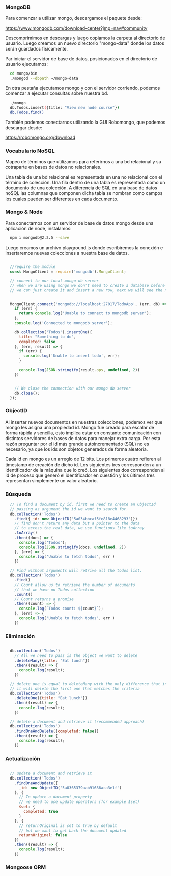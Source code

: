 ### MongoDB

Para comenzar a utilizar mongo, descargamos el paquete desde:

https://www.mongodb.com/download-center?jmp=nav#community

Descomprimimos en descargas y luego copiamos la carpeta al directorio de usuario. Luego creamos un nuevo directorio "mongo-data" donde los datos serán guardados físicamente.

Par iniciar el servidor de base de datos, posicionados en el directorio de usuario ejecutamos:

```sh
  cd mongo/bin
  ./mongod --dbpath ~/mongo-data
```

En otra pestaña ejecutamos mongo y con el servidor corriendo, podemos comenzar a ejecutar consultas sobre nuestra bd.

```sh
  ./mongo
  db.Todos.insert({title: "View new node course"})
  db.Todos.find()
```

También podemos conectarnos utilizando la GUI Robomongo, que podemos descargar desde:

https://robomongo.org/download

### Vocabulario NoSQL

Mapeo de términos que utilizamos para referirnos a una bd relacional y su cotraparte en bases de datos no relacionales.

Una tabla de una bd relacional es representada en una no relacional con el término de colección. Una fila dentro de una tabla es representada como un documento de una colección. A diferencia de SQL en una base de datos noSQL las columnas que componen dicha tabla se nombran como campos los cuales pueden ser diferentes en cada documento.

### Mongo & Node

Para conectarnos con un servidor de base de datos mongo desde una aplicación de node, instalamos:

```sh
  npm i mongodb@2.2.5 --save
```
Luego creamos un archivo playground.js donde escribiremos la conexión e insertaremos nuevas colecciones a nuestra base de datos.

```js

  //require the module
  const MongoClient = require('mongodb').MongoClient;

  // connect to our local mongo db server
  // when we are using mongo we don't need to create a database before we connect to it
  // we can just create it and insert a new row, next we will see the new database created


  MongoClient.connect('mongodb://localhost:27017/TodoApp', (err, db) => {
    if (err) {
      return console.log('Unable to connect to mongodb server');
    };
    console.log('Connected to mongodb server');

    db.collection('Todos').insertOne({
      title: "Something to do",
      completed: false
    }, (err, result) => {
      if (err) {
        console.log('Unable to insert todo', err);
      }

      console.log(JSON.stringify(result.ops, undefined, 2))
    })


    // We close the connection with our mongo db server
    db.close();
  });

```

### ObjectID

Al insertar nuevos documentos en nuestras colecciones, podemos ver que mongo les asigna una propiedad id. Mongo fue creado para escalar de forma rápida y sencilla, esto implica estar en constante comunicación con distintos servidores de bases de datos para manejar extra carga. Por esta razón preguntar por el id más grande autoincrementado (SQL) no es necesario, ya que los ids son objetos generados de forma aleatoria.

Cada id en mongo es un arreglo de 12 bits. Los primeros cuatro refieren al timestamp de creación de dicho id. Los siguientes tres corresponden a un identificador de la máquina que lo creó. Los siguientes dos corresponden al id de proceso que generó el identificador en cuestión y los últimos tres representan simplemente un valor aleatorio.

### Búsqueda

```js
  // To find a document by id, first we need to create an ObjectId
  // passing as argument the id we want to search for.
  db.collection('Todos')
    .find({_id: new ObjectID('5a034bbcaf5fe818e4468293')})
    // find don't return any data but a pointer to the data
    // to access the real data, we use functions like toArray
    .toArray()
    .then((docs) => {
      console.log('Todos');
      console.log(JSON.stringify(docs, undefined, 2))
    }, (err) => {
      console.log('Unable to fetch todos', err )
    })

  // Find without arguments will retrive all the todos list.
  db.collection('Todos')
    .find()
    // Count allow us to retrieve the number of documents
    // that we have on Todos collection
    .count()
    // Count returns a promise
    .then((count) => {
      console.log(`Todos count: ${count}`);
    }, (err) => {
      console.log('Unable to fetch todos', err )
    })

```

### Eliminación

```js

  db.collection('Todos')
    // All we need to pass is the object we want to delete
    .deleteMany({title: "Eat lunch"})
    .then((result) => {
      console.log(result);
    })

  // delete one is equal to deleteMany with the only difference that instead of delete all the documents,
  // it will delete the first one that matches the criteria
  db.collection('Todos')
    .deleteOne({title: "Eat lunch"})
    .then((result) => {
      console.log(result);
    })

  // delete a document and retrieve it (recommended approach)
  db.collection('Todos')
    .findOneAndDelete({completed: false})
    .then((result) => {
      console.log(result);
    })

```
### Actualización

```js

  // update a document and retrieve it
  db.collection('Todos')
    .findOneAndUpdate({
      _id: new ObjectID('5a0365379aab91636aca3e1f')
    }, {
      // To update a document property
      // we need to use update operators (for example $set)
      $set: {
        completed: true
      }
    }, {
      // returnOriginal is set to true by default
      // but we want to get back the document updated
      returnOriginal: false
    })
    .then((result) => {
      console.log(result);
    })

```

### Mongoose ORM
